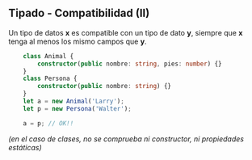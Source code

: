 ## Tipado - Compatibilidad (II)

Un tipo de datos **x** es compatible con un tipo de dato **y**, siempre que **x** tenga al menos los mismo campos que **y**.

```ts
    class Animal {
        constructor(public nombre: string, pies: number) {}
    }
    class Persona {
        constructor(public nombre: string) {}
    }
    let a = new Animal('Larry');
    let p = new Persona('Walter');

    a = p; // OK!!
```

_(en el caso de clases, no se comprueba ni constructor, ni propiedades estáticas)_
